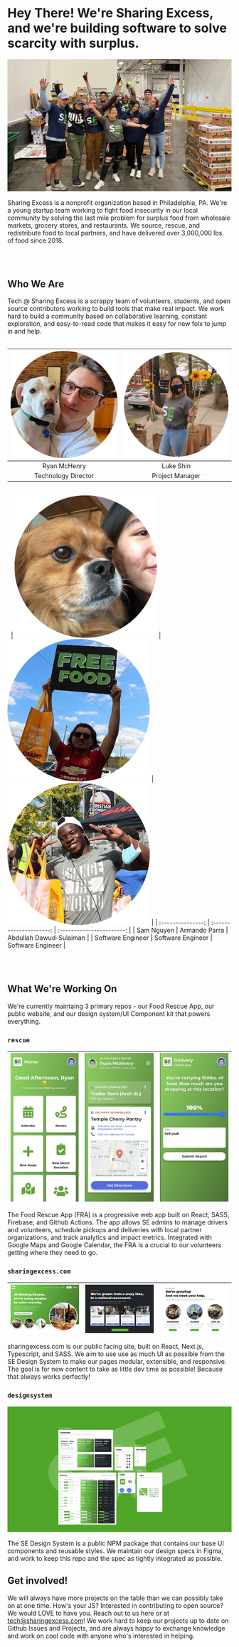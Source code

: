 # Hey There! We're Sharing Excess, and we're building software to solve scarcity with surplus.

![Sharing Excess Team](profile/se.jpeg)

Sharing Excess is a nonprofit organization based in Philadelphia, PA. We're a young startup team working to fight food insecurity in our local community by solving the last mile problem for surplus food from wholesale markets, grocery stores, and restaurants. We source, rescue, and redistribute food to local partners, and have delivered over 3,000,000 lbs. of food since 2018.

\
&nbsp;

## Who We Are

Tech @ Sharing Excess is a scrappy team of volunteers, students, and open source contributors working to build tools that make real impact. We work hard to build a community based on collaborative learning, constant exploration, and easy-to-read code that makes it easy for new folx to jump in and help.
\
&nbsp;

| ![Ryan](profile/ryan.png) | ![Luke](profile/luke.png) |
| :-----------------------: | :-----------------------: |
|       Ryan McHenry        |         Luke Shin         |
|    Technology Director    |      Project Manager      |

\
&nbsp;
| ![Sam](profile/sam.png) | ![Armando](profile/armando.png) | ![Abdullah](profile/abdullah.png) |
| :---------------: | :---------------------: | :-----------------------: |
| Sam Nguyen | Armando Parra | Abdullah Dawud-Sulaiman |
| Software Engineer | Software Engineer | Software Engineer |

\
&nbsp;

## What We're Working On

We're currently maintaing 3 primary repos - our Food Rescue App, our public website, and our design system/UI Component kit that powers everything.

### `rescue`

| ![1](profile/rescue_1.png) | ![2](profile/rescue_2.png) | ![3](profile/rescue_3.png) |
| -------------------------- | -------------------------- | -------------------------- |

The Food Rescue App (FRA) is a progressive web app built on React, SASS, Firebase, and Github Actions. The app allows SE admins to manage drivers and volunteers, schedule pickups and deliveries with local partner organizations, and track analytics and impact metrics. Integrated with Google Maps and Google Calendar, the FRA is a crucial to our volunteers getting where they need to go.

### `sharingexcess.com`

| ![1](profile/website_1.png) | ![2](profile/website_2.png) | ![3](profile/website_3.png) |
| --------------------------- | --------------------------- | --------------------------- |

sharingexcess.com is our public facing site, built on React, Next.js, Typescript, and SASS. We aim to use use as much UI as possible from the SE Design System to make our pages modular, extensible, and responsive. The goal is for new content to take as little dev time as possible! Because that always works perfectly!

### `designsystem`

![1](profile/designsystem.png)

The SE Design System is a public NPM package that contains our base UI components and reusable styles. We maintain our design specs in Figma, and work to keep this repo and the spec as tightly integrated as possible.

## Get involved!

We will always have more projects on the table than we can possibly take on at one time. How's your JS? Interested in contributing to open source? We would LOVE to have you. Reach out to us here or at tech@sharingexcess.com! We work hard to keep our projects up to date on Github Issues and Projects, and are always happy to exchange knowledge and work on cool code with anyone who's interested in helping.
